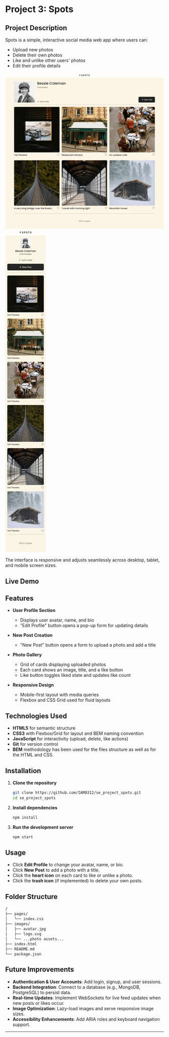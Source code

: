 # Project 3: Spots

## Project Description

Spots is a simple, interactive social media web app where users can:

- Upload new photos
- Delete their own photos
- Like and unlike other users' photos
- Edit their profile details

![Web Image](/vendor/Spots%20App.png)
![Mobile Web Image](/vendor/Spots%20App%20Mobile%20Version.png)

The interface is responsive and adjusts seamlessly across desktop, tablet, and mobile screen sizes.

## Live Demo

## Features

- **User Profile Section**

  - Displays user avatar, name, and bio
  - "Edit Profile" button opens a pop-up form for updating details

- **New Post Creation**

  - "New Post" button opens a form to upload a photo and add a title

- **Photo Gallery**

  - Grid of cards displaying uploaded photos
  - Each card shows an image, title, and a like button
  - Like button toggles liked state and updates like count

- **Responsive Design**
  - Mobile-first layout with media queries
  - Flexbox and CSS Grid used for fluid layouts

## Technologies Used

- **HTML5** for semantic structure
- **CSS3** with Flexbox/Grid for layout and BEM naming convention
- **JavaScript** for interactivity (upload, delete, like actions)
- **Git** for version control
- **BEM** methodology has been used for the files structure as well as for the HTML and CSS.

## Installation

1. **Clone the repository**

   ```bash
   git clone https://github.com/IAM0312/se_project_spots.git
   cd se_project_spots
   ```

2. **Install dependencies**

   ```bash
   npm install
   ```

3. **Run the development server**

   ```bash
   npm start
   ```

## Usage

- Click **Edit Profile** to change your avatar, name, or bio.
- Click **New Post** to add a photo with a title.
- Click the **heart icon** on each card to like or unlike a photo.
- Click the **trash icon** (if implemented) to delete your own posts.

## Folder Structure

```
/
├── pages/
│   └── index.css
├── images/
│   ├── avatar.jpg
│   ├── logo.svg
│   └── ...photo assets...
├── index.html
├── README.md
└── package.json
```

## Future Improvements

- **Authentication & User Accounts**: Add login, signup, and user sessions.
- **Backend Integration**: Connect to a database (e.g., MongoDB, PostgreSQL) to persist data.
- **Real-time Updates**: Implement WebSockets for live feed updates when new posts or likes occur.
- **Image Optimization**: Lazy-load images and serve responsive image sizes.
- **Accessibility Enhancements**: Add ARIA roles and keyboard navigation support.

---
